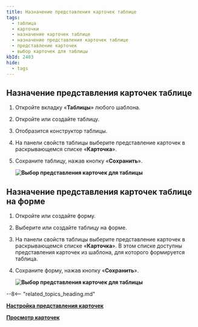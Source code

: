 ```yaml
---
title: Назначение представления карточек таблице
tags:
  - таблица
  - карточки
  - назначение карточек таблице
  - назначение представления карточек таблице
  - представление карточек
  - выбор карточек для таблицы
kbId: 2403
hide:
  - tags
---
```


## Назначение представления карточек таблице

1. Откройте вкладку «**Таблицы**» любого шаблона.
2. Откройте или создайте таблицу.
3. Отобразится конструктор таблицы.
4. На панели свойств таблицы выберите представление карточек в раскрывающемся списке «**Карточка**».
5. Сохраните таблицу, нажав кнопку «**Сохранить**».

    **![Выбор представления карточек для таблицы](cards_select_for_table.png)**

## Назначение представления карточек таблице на форме

1. Откройте или создайте форму.
2. Выберите или создайте таблицу на форме.
3. На панели свойств таблицы выберите представление карточек в раскрывающемся списке «**Карточка**». В этом списке доступны представления карточек из шаблона, для которого формируется таблица.
4. Сохраните форму, нажав кнопку «**Сохранить**».

    **![Выбор представления карточек для таблицы](cards_select_for_table_on_form.png)**

--8<-- "related_topics_heading.md"

**[Настройка представления карточек](cards_layout_configure.md)**

**[Просмотр карточек](cards_view.md)**
